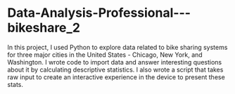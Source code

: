 # Data-Analysis-Professional---bikeshare_2
In this project, I used Python to explore data related to bike sharing systems for three major cities in the United States - Chicago, New York, and Washington.
I wrote code to import data and answer interesting questions about it by calculating descriptive statistics.
I also wrote a script that takes raw input to create an interactive experience in the device to present these stats.
